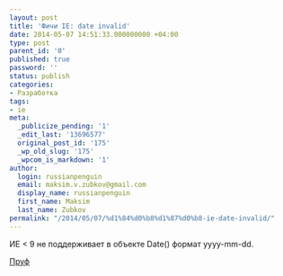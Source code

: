 ```yaml
---
layout: post
title: 'Фичи IE: date invalid'
date: 2014-05-07 14:51:33.000000000 +04:00
type: post
parent_id: '0'
published: true
password: ''
status: publish
categories:
- Разработка
tags:
- ie
meta:
  _publicize_pending: '1'
  _edit_last: '13696577'
  original_post_id: '175'
  _wp_old_slug: '175'
  _wpcom_is_markdown: '1'
author:
  login: russianpenguin
  email: maksim.v.zubkov@gmail.com
  display_name: russianpenguin
  first_name: Maksim
  last_name: Zubkov
permalink: "/2014/05/07/%d1%84%d0%b8%d1%87%d0%b8-ie-date-invalid/"
---
```

ИЕ \< 9 не поддерживает в объекте Date() формат yyyy-mm-dd.

[Пруф](http://biostall.com/javascript-new-date-returning-nan-in-ie-or-invalid-date-in-safari "IE8: invalid date")

